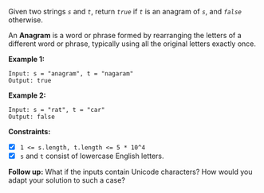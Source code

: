 Given two strings _`s`_ and _`t`_, return _`true`_ if _`t`_ is an anagram of _`s`_, and _`false`_ otherwise.

An **Anagram** is a word or phrase formed by rearranging the letters of a different word or phrase, typically using all the original letters exactly once.

**Example 1:**

```
Input: s = "anagram", t = "nagaram"
Output: true
```

**Example 2:**

```
Input: s = "rat", t = "car"
Output: false
```

**Constraints:**

- [x] `1 <= s.length, t.length <= 5 * 10^4`
- [x] `s` and `t` consist of lowercase English letters.

**Follow up:** What if the inputs contain Unicode characters? How would you adapt your solution to such a case?
